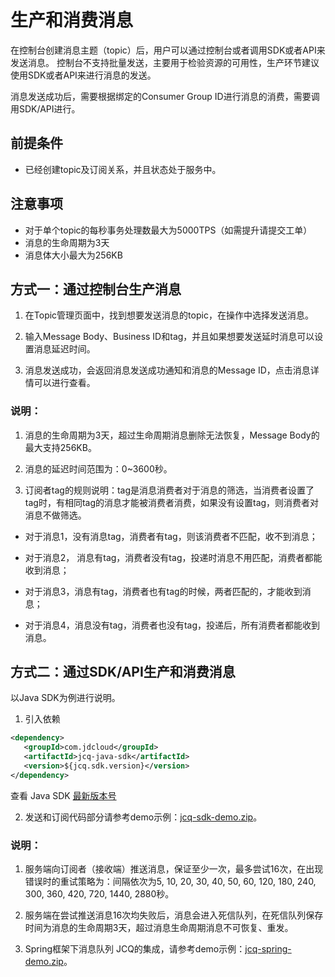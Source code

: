 # 生产和消费消息
在控制台创建消息主题（topic）后，用户可以通过控制台或者调用SDK或者API来发送消息。
控制台不支持批量发送，主要用于检验资源的可用性，生产环节建议使用SDK或者API来进行消息的发送。</br>
    
消息发送成功后，需要根据绑定的Consumer Group ID进行消息的消费，需要调用SDK/API进行。

## 前提条件
- 已经创建topic及订阅关系，并且状态处于服务中。

## 注意事项
- 对于单个topic的每秒事务处理数最大为5000TPS（如需提升请提交工单）
- 消息的生命周期为3天
- 消息体大小最大为256KB

## 方式一：通过控制台生产消息
1. 在Topic管理页面中，找到想要发送消息的topic，在操作中选择发送消息。

2. 输入Message Body、Business ID和tag，并且如果想要发送延时消息可以设置消息延迟时间。

3. 消息发送成功，会返回消息发送成功通知和消息的Message ID，点击消息详情可以进行查看。

### 说明：

1. 消息的生命周期为3天，超过生命周期消息删除无法恢复，Message Body的最大支持256KB。

2. 消息的延迟时间范围为：0~3600秒。

3. 订阅者tag的规则说明：tag是消息消费者对于消息的筛选，当消费者设置了tag时，有相同tag的消息才能被消费者消费，如果没有设置tag，则消费者对消息不做筛选。

- 对于消息1，没有消息tag，消费者有tag，则该消费者不匹配，收不到消息；

- 对于消息2， 消息有tag，消费者没有tag，投递时消息不用匹配，消费者都能收到消息；

- 对于消息3，消息有tag，消费者也有tag的时候，两者匹配的，才能收到消息；

- 对于消息4，消息没有tag，消费者也没有tag，投递后，所有消费者都能收到消息。


## 方式二：通过SDK/API生产和消费消息

以Java SDK为例进行说明。

1. 引入依赖
```XML
<dependency>
   <groupId>com.jdcloud</groupId>
   <artifactId>jcq-java-sdk</artifactId>
   <version>${jcq.sdk.version}</version>
</dependency>
```

查看 Java SDK [最新版本号](https://mvnrepository.com/artifact/com.jdcloud/jcq-java-sdk)

2. 发送和订阅代码部分请参考demo示例：[jcq-sdk-demo.zip](http://jcq-inuse-important-cannotdelete.oss.cn-north-1.jcloudcs.com/jcq-sdk-demo.zip)。

### 说明：

1. 服务端向订阅者（接收端）推送消息，保证至少一次，最多尝试16次，在出现错误时的重试策略为：间隔依次为5, 10, 20, 30, 40, 50, 60, 120, 180, 240, 300, 360, 420, 720, 1440, 2880秒。

2. 服务端在尝试推送消息16次均失败后，消息会进入死信队列，在死信队列保存时间为消息的生命周期3天，超过消息生命周期消息不可恢复、重发。

3. Spring框架下消息队列 JCQ的集成，请参考demo示例：[jcq-spring-demo.zip](http://jcq-inuse-important-cannotdelete.oss.cn-north-1.jcloudcs.com/jcq-spring-demo.zip)。




